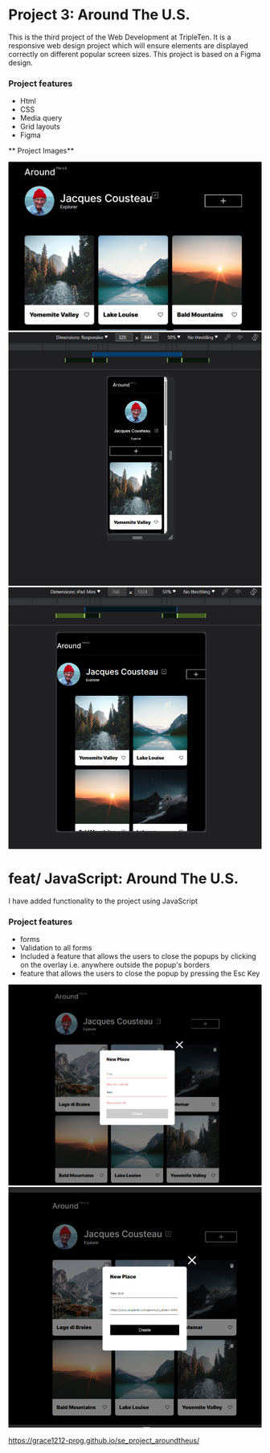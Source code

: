 # Project 3: Around The U.S.

This is the third project of the Web Development at TripleTen. It is a responsive web design project which will ensure elements are displayed correctly on different popular screen sizes. This project is based on a Figma design.

### Project features

- Html
- CSS
- Media query
- Grid layouts
- Figma

** Project Images**

![Alt text](<./images/around%20the%20u.s%20(responsive%20design%201).png>)
![Alt text](./images/Mobile%20layout.png)
![Alt text](./images/Web%20responsive%20layout.png)

# feat/ JavaScript: Around The U.S.

I have added functionality to the project using JavaScript

### Project features

- forms
- Validation to all forms
- Included a feature that allows the users to close the popups by clicking on the overlay i.e. anywhere outside the popup's borders
- feature that allows the users to close the popup by pressing the Esc Key

![Alt text](./images/validation%20of%20form-%20javascript.png)
![Alt text](./images/validation%20of%20form%202%20-javascript.png)

https://grace1212-prog.github.io/se_project_aroundtheus/
